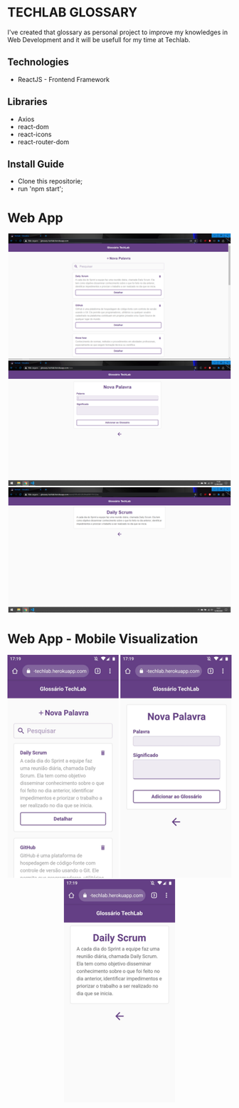 # TECHLAB GLOSSARY
I've created that glossary as personal project to improve my knowledges in Web Development and it will be usefull for my time at Techlab.

## Technologies
* ReactJS - Frontend Framework

## Libraries
* Axios
* react-dom
* react-icons
* react-router-dom

## Install Guide

- Clone this repositorie;
- run 'npm start';

# Web App
<p align="center" >
  <img src="/layout/img01.PNG" width="500">
  <img src="/layout/img02.PNG" width="500">
  <img src="/layout/img03.PNG" width="500">
</p>

# Web App - Mobile Visualization
<p align="center" >
  <img src="/layout/img04.jpg" width="250">
  <img src="/layout/img05.jpg" width="250">
  <img src="/layout/img06.jpg" width="250">
</p>
